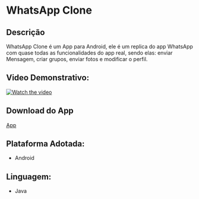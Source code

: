 # WhatsApp Clone

## Descrição
WhatsApp Clone é um App para Android, ele é um replica do app WhatsApp com quase todas as funcionalidades do app real, sendo elas: enviar Mensagem, criar grupos, enviar fotos e modificar o perfil.

## Video Demonstrativo:
[![Watch the video](https://i.imgur.com/vKb2F1B.png)](https://youtu.be/SgruuQ4YX60)

## Download do App
[App](https://drive.google.com/file/d/1JHcpBHa0_x_QCbmaxLNuXQz86JOVtPqy/view?usp=sharing)

## Plataforma Adotada: 
  - Android

## Linguagem: 
  - Java
